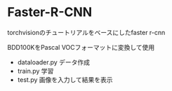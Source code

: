 # Faster-R-CNN

torchvisionのチュートリアルをベースにしたfaster r-cnn

BDD100KをPascal VOCフォーマットに変換して使用


- dataloader.py データ作成
- train.py      学習
- test.py       画像を入力して結果を表示


